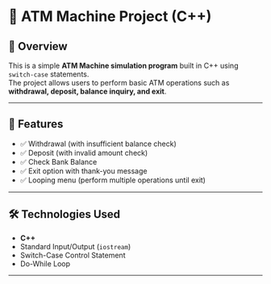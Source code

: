 # 🏧 ATM Machine Project (C++)

## 📌 Overview
This is a simple **ATM Machine simulation program** built in C++ using `switch-case` statements.  
The project allows users to perform basic ATM operations such as **withdrawal, deposit, balance inquiry, and exit**.

---

## 🚀 Features
- ✅ Withdrawal (with insufficient balance check)  
- ✅ Deposit (with invalid amount check)  
- ✅ Check Bank Balance  
- ✅ Exit option with thank-you message  
- ✅ Looping menu (perform multiple operations until exit)  

---

## 🛠️ Technologies Used
- **C++**  
- Standard Input/Output (`iostream`)  
- Switch-Case Control Statement  
- Do-While Loop  

---



